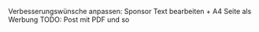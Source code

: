 Verbesserungswünsche anpassen:
    Sponsor Text bearbeiten + A4 Seite als Werbung
TODO: Post mit PDF und so